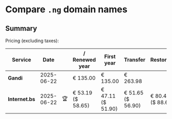# Compare `.ng` domain names

## Summary

Pricing (excluding taxes):

| Service | Date |  | / Renewed year | First year | Transfer | Restoration |
|--|--|--|--|--|--|--|
| **Gandi** | 2025-06-22 |  | € 135.00 | € 135.00 | € 263.98 |  |
| **Internet.bs** | 2025-06-22 | 🏆 | € 53.19<br>($ 58.65) | € 47.11<br>($ 51.90) | € 51.65<br>($ 56.90) | € 80.45<br>($ 88.69) |
